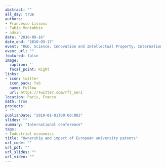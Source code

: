```yaml
---
abstract: ""
all_day: true
authors:
- Francesco Lissoni
- Fabio Montobbio
- admin
date: "2010-09-16"
date_end: "2010-09-17"
event: "R&D, Science, Innovation and Intellectual Property, International Conference in Honor of Jacques Mairesse"
event_url: ""
featured: false
image:
  caption: ''
  focal_point: Right
links:
- icon: twitter
  icon_pack: fab
  name: Follow
  url: https://twitter.com/rfl_seri
location: Paris, France
math: true
projects:
- ""
publishDate: "2010-01-01T00:00:00Z"
slides: ""
summary: "International conference"
tags:
- Industrial economics
title: "Ownership and impact of European university patents"
url_code: ""
url_pdf: ""
url_slides: ""
url_video: ""
---
```

